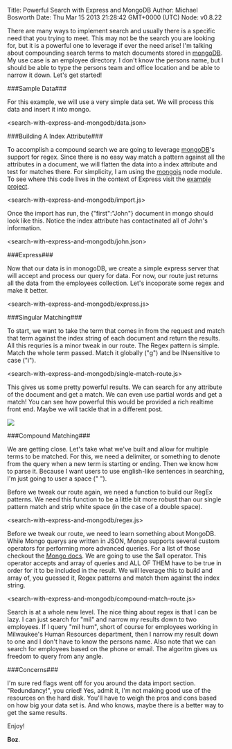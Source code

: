 Title: Powerful Search with Express and MongoDB
Author: Michael Bosworth
Date: Thu Mar 15 2013 21:28:42 GMT+0000 (UTC)
Node: v0.8.22

There are many ways to implement search and usually there is a specific need that you trying to meet.  This may not be the search you are looking for, but it is a powerful one to leverage if ever the need arise!  I'm talking about compounding search terms to match documents stored in [mongoDB][].  My use case is an employee directory.  I don't know the persons name, but I should be able to type the persons team and office location and be able to narrow it down.  Let's get started!

###Sample Data###

For this example, we will use a very simple data set.  We will process this data and insert it into mongo.

<search-with-express-and-mongodb/data.json>

###Building A Index Attribute###

To accomplish a compound search we are going to leverage [mongoDB][]'s support for regex.  Since there is no easy way match a pattern against all the attributes in a document, we will flatten the data into a index attribute and test for matches there.  For simplicity, I am using the [mongojs][] node module.  To see where this code lives in the context of Express visit the [example project][].  

<search-with-express-and-mongodb/import.js>

Once the import has run, the {"first":"John"} document in mongo should look like this.  Notice the index attribute has contactinated all of John's information. 

<search-with-express-and-mongodb/john.json>

###Express###

Now that our data is in monogoDB, we create a simple express server that will accept and process our query for data.  For now, our route just returns all the data from the employees collection.  Let's incoporate some regex and make it better. 

<search-with-express-and-mongodb/express.js>

###Singular Matching###

To start, we want to take the term that comes in from the request and match that term against the index string of each document and return the results.  All this requries is a minor tweak in our route.  The Regex pattern is simple.  Match the whole term passed.  Match it globally ("g") and be INsensitive to case ("i").

<search-with-express-and-mongodb/single-match-route.js>

This gives us some pretty powerful results.  We can search for any attribute of the document and get a match.  We can even use partial words and get a match!  You can see how powerful this would be provided a rich realtime front end.  Maybe we will tackle that in a different post.  

<img src="/search-with-express-and-mongodb/mil.png" />

###Compound Matching###

We are getting close.  Let's take what we've built and allow for multiple terms to be matched.  For this, we need a delimiter, or something to denote from the query when a new term is starting or ending.  Then we know how to parse it.  Because I want users to use english-like sentences in searching, I'm just going to user a space (" ").  

Before we tweak our route again, we need a function to build our RegEx patterns.  We need this function to be a little bit more robust than our single pattern match and strip white space (in the case of a double space).

<search-with-express-and-mongodb/regex.js>

Before we tweak our route, we need to learn something about MongoDB.  While Mongo querys are written in JSON, Mongo supports several custom operators for performing more advanced queries.  For a list of those checkout the [Mongo docs][].  We are going to use the $all operator.  This operator accepts and array of queries and ALL OF THEM have to be true in order for it to be included in the result.  We will leverage this to build and array of, you guessed it, Regex patterns and match them against the index string.  

<search-with-express-and-mongodb/compound-match-route.js>

Search is at a whole new level.  The nice thing about regex is that I can be lazy.  I can just search for "mil" and narrow my results down to two employees.  If I query "mil hum", short of course for employees working in Milwaukee's Human Resources department, then I narrow my result down to one and I don't have to know the persons name.  Also note that we can search for employees based on the phone or email.   The algoritm gives us freedom to query from any angle.

###Concerns###

I'm sure red flags went off for you around the data import section.  "Redundancy!", you cried!  Yes, admit it, I'm not making good use of the resources on the hard disk.  You'll have to weigh the pros and cons based on how big your data set is.  And who knows, maybe there is a better way to get the same results.

Enjoy!

__Boz__.

[git]: http://git-scm.com/
[node]: http://nodejs.org
[npm]: http://npmjs.org/
[express]: http://github.com/visionmedia/express
[mongoDB]: http://www.mongodb.org
[Express and MongoDB]: /express-and-mongodb
[mongojs]: https://github.com/gett/mongojs.git
[example project]: https://github.com/bozzltron/search-with-express-and-mongodb
[Mongo docs]:http://docs.mongodb.org/manual/